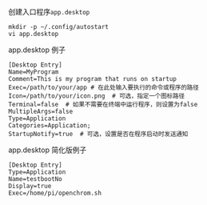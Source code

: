 创建入口程序```app.desktop```
```shell
mkdir -p ~/.config/autostart
vi app.desktop
```

app.desktop 例子
```desktop
[Desktop Entry]
Name=MyProgram
Comment=This is my program that runs on startup
Exec=/path/to/your/app # 在此处输入要执行的命令或程序的路径
Icon=/path/to/your/icon.png  # 可选，指定一个图标路径
Terminal=false  # 如果不需要在终端中运行程序，则设置为false
MultipleArgs=false
Type=Application
Categories=Application;
StartupNotify=true  # 可选，设置是否在程序启动时发送通知
```

app.desktop 简化版例子
```desktop
[Desktop Entry]
Type=Application
Name=testbootNo
Display=true
Exec=/home/pi/openchrom.sh
```